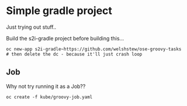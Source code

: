 # Simple gradle project

Just trying out stuff..

Build the s2i-gradle project before building this...

```
oc new-app s2i-gradle~https://github.com/welshstew/ose-groovy-tasks
# then delete the dc - because it'll just crash loop
```

## Job

Why not try running it as a Job??

```
oc create -f kube/groovy-job.yaml
```